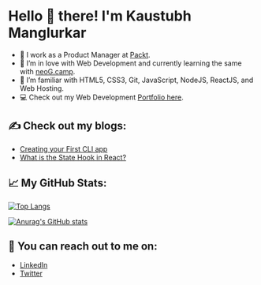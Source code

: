 # Hello 👋 there! I'm Kaustubh Manglurkar

- 👔 I work as a Product Manager at [Packt](https://www.packtpub.com/).
- 💞️ I’m in love with Web Development and currently learning the same with [neoG.camp](https://neog.camp/).
- 🌱 I’m familiar with HTML5, CSS3, Git, JavaScript, NodeJS, ReactJS, and Web Hosting.
- 💻 Check out my Web Development [Portfolio here](https://kaustubh-m.netlify.app/).

## ✍️ Check out my blogs:

- [Creating your First CLI app](https://dev.to/kaustubhmanglu1/create-your-first-cli-app-4c1p)
- [What is the State Hook in React?](https://hashnode.com/post/state-hook-react-ckr9296270dj8z6s12z7t7mwm)

## 📈 My GitHub Stats:

[![Top Langs](https://github-readme-stats.vercel.app/api/top-langs/?username=KaustubhM1997)](https://github.com/anuraghazra/github-readme-stats)

[![Anurag's GitHub stats](https://github-readme-stats.vercel.app/api?username=KaustubhM1997&hide=stars,issues,contribs)](https://github.com/anuraghazra/github-readme-stats)


## 📱 You can reach out to me on:
- [LinkedIn](https://www.linkedin.com/in/kaustubh-manglurkar-871ba0167/)
- [Twitter](https://twitter.com/KaustubhManglu1)




<!---
KaustubhM1997/KaustubhM1997 is a ✨ special ✨ repository because its `README.md` (this file) appears on your GitHub profile.
You can click the Preview link to take a look at your changes.
--->
